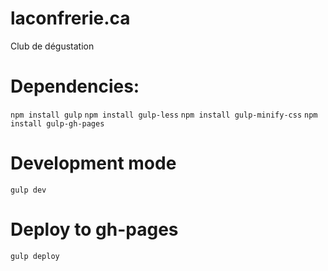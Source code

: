 laconfrerie.ca
===========

Club de dégustation


Dependencies:
===========

```npm install gulp```
```npm install gulp-less```
```npm install gulp-minify-css```
```npm install gulp-gh-pages```


Development mode
===========
```gulp dev```


Deploy to gh-pages
===========
```gulp deploy```